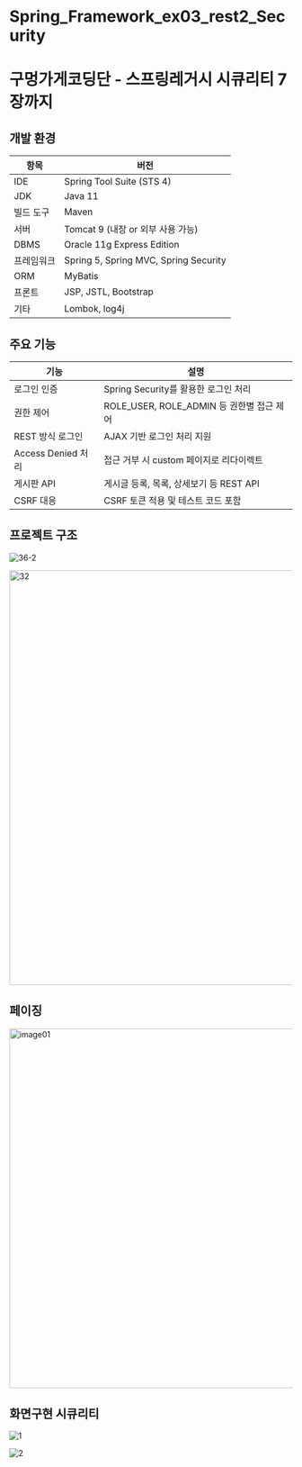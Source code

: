 #  Spring_Framework_ex03_rest2_Security # 

# 구멍가게코딩단 - 스프링레거시 시큐리티 7장까지 # 


## 개발 환경 ##

| 항목 | 버전 |
|------|------|
| IDE | Spring Tool Suite (STS 4) |
| JDK | Java 11 |
| 빌드 도구 | Maven |
| 서버 | Tomcat 9 (내장 or 외부 사용 가능) |
| DBMS | Oracle 11g Express Edition |
| 프레임워크 | Spring 5, Spring MVC, Spring Security |
| ORM | MyBatis |
| 프론트 | JSP, JSTL, Bootstrap |
| 기타 | Lombok, log4j |



## 주요 기능 ##
| 기능 | 설명 |
|------|------|
| 로그인 인증 | Spring Security를 활용한 로그인 처리 |
| 권한 제어 | ROLE_USER, ROLE_ADMIN 등 권한별 접근 제어 |
| REST 방식 로그인 | AJAX 기반 로그인 처리 지원 |
| Access Denied 처리 | 접근 거부 시 custom 페이지로 리다이렉트 |
| 게시판 API | 게시글 등록, 목록, 상세보기 등 REST API |
|  CSRF 대응 | CSRF 토큰 적용 및 테스트 코드 포함 |

## 프로젝트 구조 ##
![36-2](https://github.com/user-attachments/assets/1a9764ec-5131-4473-a745-d9e0d37e3062)

<img width="773" height="737" alt="32" src="https://github.com/user-attachments/assets/1a80ad46-7e70-42a2-9271-dd322c35af45" />

## 페이징  ##
<img width="773" height="639" alt="image01" src="https://github.com/user-attachments/assets/ff4b8191-cdf4-484a-8d8c-f5e03681e461" />




## 화면구현 시큐리티 ##
![1](https://github.com/user-attachments/assets/d3ebec01-ef1d-4d7d-a2aa-2651a8c31a02)

![2](https://github.com/user-attachments/assets/abfa924c-6cbf-4a10-bf88-0d786554273d)
